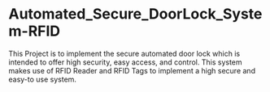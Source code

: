 # Automated_Secure_DoorLock_System-RFID
This Project is to implement the secure automated door lock which is intended to offer high security, easy access, and control. This system makes use of RFID Reader and RFID Tags to implement a high secure and easy-to use system.
